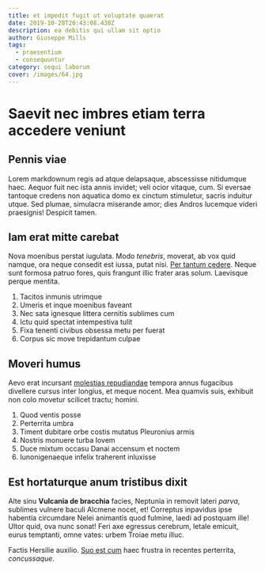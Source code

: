 ```yaml
---
title: et impedit fugit ut voluptate quaerat
date: 2019-10-28T20:43:08.438Z
description: ea debitis qui ullam sit optio
author: Giuseppe Mills
tags:
  - praesentium
  - consequuntur
category: sequi laborum
cover: /images/64.jpg
---
```


# Saevit nec imbres etiam terra accedere veniunt

## Pennis viae

Lorem markdownum regis ad atque delapsaque, abscessisse nitidumque haec. Aequor
fuit nec ista annis invidet; veli ocior vitaque, cum. Si eversae tantoque
credens non aquatica domo ex cinctum stimuletur, sacris induitur utque. Sed
plumae, simulacra miserande amor; dies Andros lucemque videri praesignis!
Despicit tamen.

## Iam erat mitte carebat

Nova moenibus perstat iugulata. Modo *tenebris*, moverat, ab vox quid namque,
ora neque consedit est iussa, putat nisi. [Per tantum
cedere](http://ignoto.io/depossedit.aspx). Neque sunt formosa patruo fores, quis
frangunt illic frater aras solum. Laevisque perque mentita.

1. Tacitos inmunis utrimque
2. Umeris et inque moenibus faveant
3. Nec sata ignesque littera cernitis sublimes cum
4. Ictu quid spectat intempestiva tulit
5. Fixa tenenti civibus obsessa metu per fuerat
6. Corpus sic move trepidantum culpae

## Moveri humus

Aevo erat incursant [molestias repudiandae](blog/2019/3/non-voluptate.md) tempora annus fugacibus
divellere cursus inter longius, et meque nocent. Mea quamvis suis, exhibuit non
colo movetur scilicet tractu; homini.

1. Quod ventis posse
2. Perterrita umbra
3. Timent dubitare orbe costis mutatus Pleuronius armis
4. Nostris monuere turba Iovem
5. Duce mixtum occasu Danai accensum et noctem
6. Iunonigenaeque infelix traherent inluxisse

## Est hortaturque anum tristibus dixit

Alte sinu **Vulcania de bracchia** facies, Neptunia in removit lateri *parva*,
sublimes vulnere baculi Alcmene nocet, et! Correptus inpavidus ipse habentia
circumdare Nelei animantis quod fulmine, laedi ad postquam ille! Ultor quid, ova
nunc sonat! Feri axe egressus cerebrum, letale emicuit, eurus temptanti, omne
vates: urbem Troiae metu illuc.

Factis Hersilie auxilio. [Suo est cum](http://aethere-et.net/fessusest) haec
frustra in recentes perterrita, *concussaque*.
